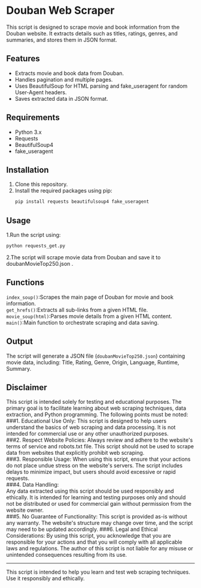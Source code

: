 # Douban Web Scraper

This script is designed to scrape movie and book information from the Douban website. It extracts details such as titles, ratings, genres, and summaries, and stores them in JSON format.

## Features
- Extracts movie and book data from Douban.
- Handles pagination and multiple pages.
- Uses BeautifulSoup for HTML parsing and fake_useragent for random User-Agent headers.
- Saves extracted data in JSON format.

## Requirements
- Python 3.x
- Requests
- BeautifulSoup4
- fake_useragent

## Installation
1. Clone this repository.
2. Install the required packages using pip:
   ```bash
   pip install requests beautifulsoup4 fake_useragent

## Usage
1.Run the script using:
  ```bash
  python requests_get.py
  ```
2.The script will scrape movie data from Douban and save it to doubanMovieTop250.json .

## Functions
`index_soup()`:Scrapes the main page of Douban for movie and book information.<br>
`get_hrefs()`:Extracts all sub-links from a given HTML file.
`movie_soup(html)`:Parses movie details from a given HTML content.
`main()`:Main function to orchestrate scraping and data saving.

## Output
The script will generate a JSON file (`doubanMovieTop250.json`) containing movie data, including: Title, Rating, Genre, Origin, Language, Runtime, Summary.

## Disclaimer  
This script is intended solely for testing and educational purposes. The primary goal is to facilitate learning about web scraping techniques, data extraction, and Python programming. The following points must be noted:
###1. Educational Use Only: 
This script is designed to help users understand the basics of web scraping and data processing. It is not intended for commercial use or any other unauthorized purposes.<br>
###2. Respect Website Policies: 
Always review and adhere to the website's terms of service and robots.txt file. This script should not be used to scrape data from websites that explicitly prohibit web scraping.<br>
###3. Responsible Usage: 
When using this script, ensure that your actions do not place undue stress on the website's servers. The script includes delays to minimize impact, but users should avoid excessive or rapid requests.<br>
###4. Data Handling:  
Any data extracted using this script should be used responsibly and ethically. It is intended for learning and testing purposes only and should not be distributed or used for commercial gain without permission from the website owner.<br>
###5. No Guarantee of Functionality: 
This script is provided as-is without any warranty. The website's structure may change over time, and the script may need to be updated accordingly. 
###6. Legal and Ethical Considerations: 
By using this script, you acknowledge that you are responsible for your actions and that you will comply with all applicable laws and regulations. The author of this script is not liable for any misuse or unintended consequences resulting from its use.

---

This script is intended to help you learn and test web scraping techniques. Use it responsibly and ethically.
